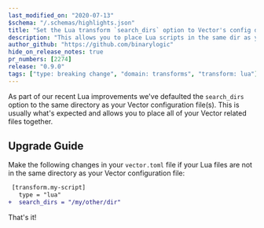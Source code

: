 ```yaml
---
last_modified_on: "2020-07-13"
$schema: "/.schemas/highlights.json"
title: "Set the Lua transform `search_dirs` option to Vector's config dir by default"
description: "This allows you to place Lua scripts in the same dir as your Vector config"
author_github: "https://github.com/binarylogic"
hide_on_release_notes: true
pr_numbers: [2274]
release: "0.9.0"
tags: ["type: breaking change", "domain: transforms", "transform: lua"]
---
```


As part of our recent Lua improvements we've defaulted the `search_dirs` option
to the same directory as your Vector configuration file(s). This is usually
what's expected and allows you to place all of your Vector related files
together.

## Upgrade Guide

Make the following changes in your `vector.toml` file if your Lua files are not
in the same directory as your Vector configuration file:

```diff title="vector.toml"
 [transform.my-script]
   type = "lua"
+  search_dirs = "/my/other/dir"
```

That's it!


